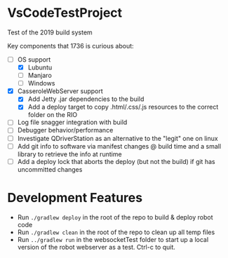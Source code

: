 # VsCodeTestProject
Test of the 2019 build system

Key components that 1736 is curious about:
 - [ ] OS support 
   - [x] Lubuntu
   - [ ] Manjaro
   - [ ] Windows
 - [X] CasseroleWebServer support
   - [X] Add Jetty .jar dependencies to the build
   - [X] Add a deploy target to copy .html/.css/.js resources to the correct folder on the RIO
 - [ ] Log file snagger integration with build
 - [ ] Debugger behavior/performance
 - [ ] Investigate QDriverStation as an alternative to the "legit" one on linux
 - [ ] Add git info to software via manifest changes @ build time and a small library to retrieve the info at runtime
 - [ ] Add a deploy lock that aborts the deploy (but not the build) if git has uncommitted changes

# Development Features
- Run `./gradlew deploy` in the root of the repo to build & deploy robot code
- Run `./gradlew clean` in the root of the repo to clean up all temp files
- Run `../gradlew run` in the websocketTest folder to start up a local version of the robot webserver as a test. Ctrl-c to quit.

